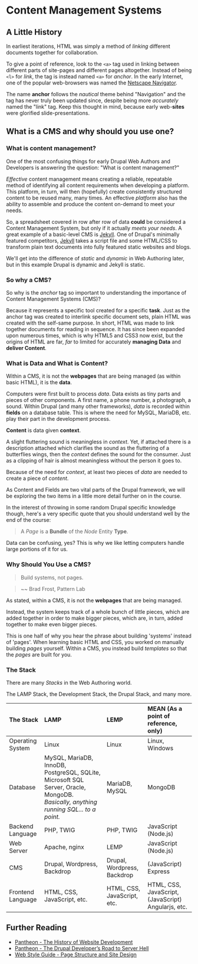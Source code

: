 # Content Management Systems

## A Little History

In earliest iterations, HTML was simply a method of *linking* different documents together for collaboration.

To give a point of reference, look to the ```<a>``` tag used in linking between different parts of site-pages and different pages altogether. Instead of being ```<l>``` for *link*, the tag is instead named ```<a>``` for *anchor*. In the early Internet, one of the popular web-browsers was named the [Netscape Navigator](https://en.wikipedia.org/wiki/Netscape_Navigator "Netscape Navigator").

The name **anchor** follows the *nautical* theme behind "Navigation" and the tag has never truly been updated since, despite being more *accurately* named the "link" tag. Keep this thought in mind, because early web-**sites** were glorified slide-presentations.

## What is a CMS and why should you use one?

### What is content management?

One of the most confusing things for early Drupal Web Authors and Developers is answering the question: "What is content management?"

*Effective* content management means creating a reliable, repeatable method of identifying all content requirements when developing a platform. This platform, in turn, will then (hopefully) create consistently structured content to be reused many, many times. An effective *platform* also has the ability to assemble and produce the content on-demand to meet your needs.

So, a spreadsheet covered in row after row of data **could** be considered a Content Management System, but only if it actually *meets your needs*. A great example of a basic-level CMS is [Jekyll](https://jekyllrb.com/ "Jekyll"). One of Drupal's minimally featured competitors, [Jekyll](https://jekyllrb.com/ "Jekyll") takes a script file and some HTML/CSS to transform plain text documents into fully featured static websites and blogs.

We'll get into the difference of *static* and *dynamic* in Web Authoring later, but in this example Drupal is dynamic and Jekyll is static.

### So why a CMS?

So why is the *anchor* tag so important to understanding the importance of Content Management Systems (CMS)?

Because it represents a specific tool created for a specific **task**. Just as the anchor tag was created to interlink specific document sets, plain HTML was created with the self-same purpose. In short, HTML was made to link together documents for reading in sequence. It has since been expanded upon numerous times, which is why HTML5 and CSS3 now exist, but the origins of HTML are far, *far* to limited for accurately **managing Data** and **deliver Content**.

### What is Data and What is Content?

Within a CMS, it is not the **webpages** that are being managed (as within basic HTML), it is the **data**.

Computers were first built to process *data*. Data exists as tiny parts and pieces of other components. A first name, a phone number, a photograph, a sound. Within Drupal (and many other frameworks), *data* is recorded within **fields** on a database table. This is where the need for MySQL, MariaDB, etc. play their part in the development process.

**Content** is data given **context**.

A slight fluttering sound is meaningless in *context*. Yet, if attached there is a description attached which clarifies the sound as the fluttering of a butterflies wings, then the *context* defines the sound for the consumer. Just as a clipping of hair is almost meaningless without the person it goes to.

Because of the need for *context*, at least two pieces of *data* are needed to create a piece of *content*.

As Content and Fields are two vital parts of the Drupal framework, we will be exploring the two items in a little more detail further on in the course.

In the interest of throwing in some random Drupal specific knowledge though, here's a very specific quote that you should understand well by the end of the course:

> A *Page* is a **Bundle** of the *Node* Entity **Type**.

Data can be confusing, yes? This is why we like letting computers handle large portions of it for us.

### Why Should You Use a CMS?

> Build systems, not pages.

> ~~ Brad Frost, Pattern Lab

As stated, within a CMS, it is not the **webpages** that are being managed.

Instead, the system keeps track of a whole bunch of little pieces, which are added together in order to make bigger pieces, which are, in turn, added together to make even bigger pieces.

This is one half of why you hear the phrase about building 'systems' instead of 'pages'. When learning basic HTML and CSS, you worked on manually building *pages* yourself. Within a CMS, you instead build *templates* so that the *pages* are built for you.

### The Stack

There are many *Stacks* in the Web Authoring world.

The LAMP Stack, the Development Stack, the Drupal Stack, and many more.

| **The Stack**  | LAMP   | LEMP   | MEAN (As a point of reference, only)   |
| :--- | :--- | :--- | :--- |
| Operating System  | Linux   | Linux   | Linux, Windows   |
| Database  | MySQL, MariaDB, InnoDB, PostgreSQL, SQLite, Microsoft SQL Server, Oracle, MongoDB. *Basically, anything running SQL... to a point.*   | MariaDB, MySQL   | MongoDB   |
| Backend Language  | PHP, TWIG   | PHP, TWIG   | JavaScript (Node.js)   |
| Web Server  | Apache, nginx   | LEMP   | JavaScript (Node.js)   |
| CMS  | Drupal, Wordpress, Backdrop   | Drupal, Wordpress, Backdrop   | (JavaScript) Express   |
| Frontend Language  | HTML, CSS, JavaScript, etc.   | HTML, CSS, JavaScript, etc.   | HTML, CSS, JavaScript, (JavaScript) Angularjs, etc.   |

## Further Reading
* [Pantheon - The History of Website Development](https://pantheon.io/sites/default/files/History-of-Website-Development-Infographic_0.png "Pantheon - The History of Website Development")
* [Pantheon - The Drupal Developer’s Road to Server Hell](https://pantheon.io/sites/default/files/Pantheon-Drupal-Developers-Road-to-Server-Hell-Infographic.jpg "Pantheon - The Drupal Developer’s Road to Server Hell")
* [Web Style Guide - Page Structure and Site Design](http://webstyleguide.com/wsg3/6-page-structure/3-site-design.html "Web Style Guide - Page Structure and Site Design")
